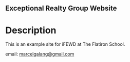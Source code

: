 Exceptional Realty Group Website
---

# Description

This is an example site for iFEWD at The Flatiron School.

email: marcelgalang@gmail.com